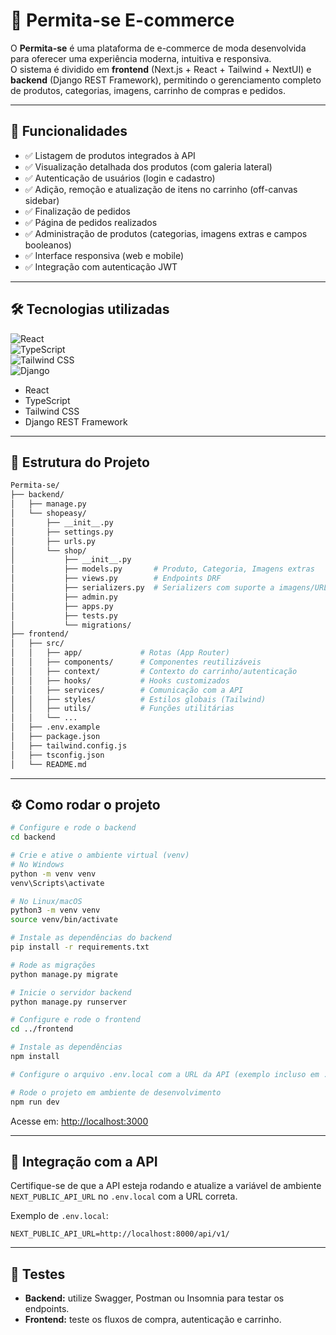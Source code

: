 # 👕 Permita-se E-commerce

O **Permita-se** é uma plataforma de e-commerce de moda desenvolvida para oferecer uma experiência moderna, intuitiva e responsiva.  
O sistema é dividido em **frontend** (Next.js + React + Tailwind + NextUI) e **backend** (Django REST Framework), permitindo o gerenciamento completo de produtos, categorias, imagens, carrinho de compras e pedidos.

---

## 🚀 Funcionalidades

- ✅ Listagem de produtos integrados à API
- ✅ Visualização detalhada dos produtos (com galeria lateral)
- ✅ Autenticação de usuários (login e cadastro)
- ✅ Adição, remoção e atualização de itens no carrinho (off-canvas sidebar)
- ✅ Finalização de pedidos
- ✅ Página de pedidos realizados
- ✅ Administração de produtos (categorias, imagens extras e campos booleanos)
- ✅ Interface responsiva (web e mobile)
- ✅ Integração com autenticação JWT

---

## 🛠️ Tecnologias utilizadas

![React](https://img.shields.io/badge/React-20232A?style=for-the-badge&logo=react&logoColor=61DAFB)  
![TypeScript](https://img.shields.io/badge/TypeScript-3178C6?style=for-the-badge&logo=typescript&logoColor=white)  
![Tailwind CSS](https://img.shields.io/badge/Tailwind_CSS-38B2AC?style=for-the-badge&logo=tailwind-css&logoColor=white)   
![Django](https://img.shields.io/badge/Django-092E20?style=for-the-badge&logo=django&logoColor=green)  

- React
- TypeScript
- Tailwind CSS 
- Django REST Framework

---

## 📁 Estrutura do Projeto

```bash
Permita-se/
├── backend/
│   ├── manage.py
│   └── shopeasy/
│       ├── __init__.py
│       ├── settings.py
│       ├── urls.py
│       └── shop/
│           ├── __init__.py
│           ├── models.py       # Produto, Categoria, Imagens extras
│           ├── views.py        # Endpoints DRF
│           ├── serializers.py  # Serializers com suporte a imagens/URLs
│           ├── admin.py
│           ├── apps.py
│           ├── tests.py
│           └── migrations/
├── frontend/
│   ├── src/
│   │   ├── app/             # Rotas (App Router)
│   │   ├── components/      # Componentes reutilizáveis
│   │   ├── context/         # Contexto do carrinho/autenticação
│   │   ├── hooks/           # Hooks customizados
│   │   ├── services/        # Comunicação com a API
│   │   ├── styles/          # Estilos globais (Tailwind)
│   │   ├── utils/           # Funções utilitárias
│   │   └── ...
│   ├── .env.example
│   ├── package.json
│   ├── tailwind.config.js
│   ├── tsconfig.json
│   └── README.md
```

---

## ⚙️ Como rodar o projeto

```bash
# Configure e rode o backend
cd backend

# Crie e ative o ambiente virtual (venv)
# No Windows
python -m venv venv
venv\Scripts\activate

# No Linux/macOS
python3 -m venv venv
source venv/bin/activate

# Instale as dependências do backend
pip install -r requirements.txt

# Rode as migrações
python manage.py migrate

# Inicie o servidor backend
python manage.py runserver

# Configure e rode o frontend
cd ../frontend

# Instale as dependências
npm install

# Configure o arquivo .env.local com a URL da API (exemplo incluso em .env.example)

# Rode o projeto em ambiente de desenvolvimento
npm run dev
```

Acesse em: [http://localhost:3000](http://localhost:3000)

---

## 🔗 Integração com a API

Certifique-se de que a API esteja rodando e atualize a variável de ambiente `NEXT_PUBLIC_API_URL` no `.env.local` com a URL correta.

Exemplo de `.env.local`:

```env
NEXT_PUBLIC_API_URL=http://localhost:8000/api/v1/
```

---

## 🧪 Testes

- **Backend:** utilize Swagger, Postman ou Insomnia para testar os endpoints.
- **Frontend:** teste os fluxos de compra, autenticação e carrinho.
